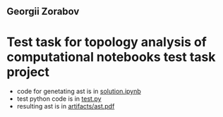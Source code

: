 ## Georgii Zorabov
# Test task for topology analysis of computational notebooks test task project

* code for genetating ast is in [solution.ipynb](https://github.com/georgiizorabov/Topology-analysis-of-computational-notebooks-test-task/blob/main/solution.ipynb)
* test python code is in [test.py](https://github.com/georgiizorabov/Topology-analysis-of-computational-notebooks-test-task/blob/main/test.py)
* resulting ast is in [artifacts/ast.pdf](https://github.com/georgiizorabov/Topology-analysis-of-computational-notebooks-test-task/blob/main/artifacts/ast.pdf)
